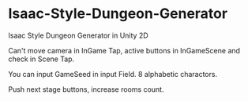 # Isaac-Style-Dungeon-Generator
Isaac Style Dungeon Generator in Unity 2D

Can't move camera in InGame Tap, active buttons in InGameScene and check in Scene Tap.

You can input GameSeed in input Field. 8 alphabetic charactors.

Push next stage buttons, increase rooms count.

